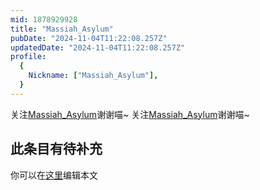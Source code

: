 ```yaml
---
mid: 1878929928
title: "Massiah_Asylum"
pubDate: "2024-11-04T11:22:08.257Z"
updatedDate: "2024-11-04T11:22:08.257Z"
profile:
  {
    Nickname: ["Massiah_Asylum"],
  }
---
```


关注[Massiah_Asylum](https://space.bilibili.com/1878929928)谢谢喵~ 关注[Massiah_Asylum](https://space.bilibili.com/1878929928)谢谢喵~

## 此条目有待补充
你可以在[这里](https://github.com/Yuhanawa/VTuber.ICU-Content/edit/master/v/Massiah_Asylum/index.md)编辑本文
